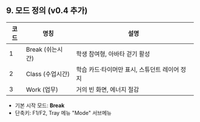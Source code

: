 ## 9. 모드 정의 (v0.4 추가)
| 코드 | 명칭 | 설명 |
|------|------|------|
| 1 | Break (쉬는시간) | 학생 참여형, 아바타 걷기 활성 |
| 2 | Class (수업시간) | 학습 카드·타이머만 표시, 스튜던트 레이어 정지 |
| 3 | Work (업무) | 거의 빈 화면, 에너지 절감 |

* 기본 시작 모드: **Break**  
* 단축키: F1/F2, Tray 메뉴 "Mode" 서브메뉴

